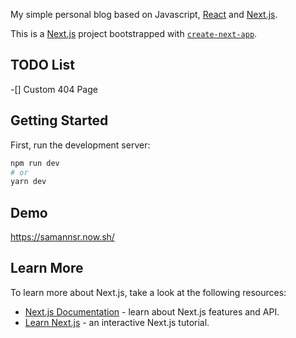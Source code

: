 My simple personal blog based on Javascript, [React](https://reactjs.org/) and [Next.js](https://nextjs.org/).

This is a [Next.js](https://nextjs.org/) project bootstrapped with [`create-next-app`](https://github.com/zeit/next.js/tree/canary/packages/create-next-app).

## TODO List

-[] Custom 404 Page

## Getting Started

First, run the development server:

```bash
npm run dev
# or
yarn dev
```

## Demo
https://samannsr.now.sh/

## Learn More

To learn more about Next.js, take a look at the following resources:

- [Next.js Documentation](https://nextjs.org/docs) - learn about Next.js features and API.
- [Learn Next.js](https://nextjs.org/learn) - an interactive Next.js tutorial.

